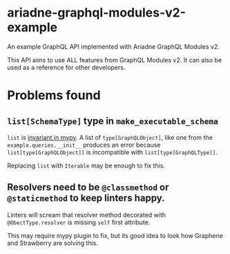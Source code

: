 # ariadne-graphql-modules-v2-example

An example GraphQL API implemented with Ariadne GraphQL Modules v2.

This API aims to use ALL features from GraphQL Modules v2. It can also be used as a reference for other developers.


# Problems found

## `list[SchemaType]` type in `make_executable_schema`

`list` is [invariant in mypy](https://mypy.readthedocs.io/en/stable/common_issues.html#variance). A list of `type[GraphQLObject]`, like one from the `example.queries.__init__` produces an error because `list[type[GraphQLObject]]` is incompatible with `list[type[GraphQLType]]`.

Replacing `list` with `Iterable` may be enough to fix this.


## Resolvers need to be `@classmethod` or `@staticmethod` to keep linters happy.

Linters will scream that resolver method decorated with `@ObectType.resolver` is missing `self` first attribute.

This may require mypy plugin to fix, but its good idea to look how Graphene and Strawberry are solving this.
